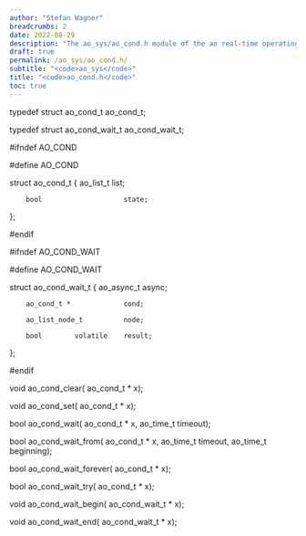 ```yaml
---
author: "Stefan Wagner"
breadcrumbs: 2
date: 2022-08-29
description: "The ao_sys/ao_cond.h module of the ao real-time operating system."
draft: true
permalink: /ao_sys/ao_cond.h/ 
subtitle: "<code>ao_sys</code>"
title: "<code>ao_cond.h</code>"
toc: true
---
```


typedef struct  ao_cond_t       ao_cond_t;

typedef struct  ao_cond_wait_t  ao_cond_wait_t;

#ifndef AO_COND

#define AO_COND

struct  ao_cond_t
{
        ao_list_t               list;

        bool                    state;
};

#endif

#ifndef AO_COND_WAIT

#define AO_COND_WAIT

struct  ao_cond_wait_t
{
        ao_async_t              async;

        ao_cond_t *             cond;

        ao_list_node_t          node;

        bool        volatile    result;
};

#endif

void    ao_cond_clear(          ao_cond_t * x);

void    ao_cond_set(            ao_cond_t * x);

bool    ao_cond_wait(           ao_cond_t * x, ao_time_t timeout);

bool    ao_cond_wait_from(      ao_cond_t * x, ao_time_t timeout, ao_time_t beginning);

bool    ao_cond_wait_forever(   ao_cond_t * x);

bool    ao_cond_wait_try(       ao_cond_t * x);

void    ao_cond_wait_begin(     ao_cond_wait_t * x);

void    ao_cond_wait_end(       ao_cond_wait_t * x);


